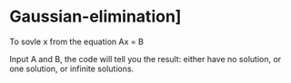 # Gaussian-elimination]

To sovle x from the equation Ax = B

Input A and B, the code will tell you the result: either have no solution, or one solution, or infinite solutions.
